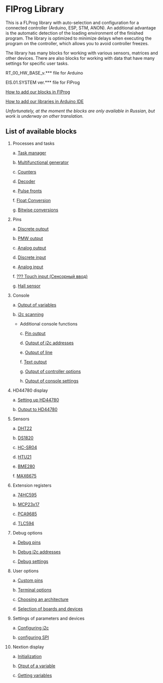 # FlProg Library

This is a FLProg library with auto-selection and configuration for a connected controller (Arduino, ESP, STM, ANON). An additional advantage is the automatic detection of the loading environment of the finished program.
The library is optimized to minimize delays when executing the program on the controller, which allows you to avoid controller freezes.

The library has many blocks for working with various sensors, matrices and other devices. There are also blocks for working with data that have many settings for specific user tasks.

RT_00_HW_BASE_v.*** file for Arduino

EIS.01.SYSTEM ver.*** file for FlProg

[How to add our blocks in FlProg](https://github.com/Kirill-EIS/FlProg-Universal-Library/wiki/How-to-add-our-library-in-FlProg)

[How to add our libraries in Arduino IDE](https://github.com/Kirill-EIS/FlProg-Universal-Library/wiki/How-to-add-our-libraries-in-Arduino-IDE)

_Unfortunately, at the moment the blocks are only available in Russian, but work is underway on other translation._

## List of available blocks

1. Processes and tasks

    a. [Task manager](https://github.com/Kirill-EIS/FlProg-Universal-Library/wiki/Task-manager)

    b. [Multifunctional generator](https://github.com/Kirill-EIS/FlProg-Universal-Library/wiki/Multifunctional-generator)
    
    c. [Counters](https://github.com/Kirill-EIS/FlProg-Universal-Library/wiki/Counters)

    d. [Decoder](https://github.com/Kirill-EIS/FlProg-Universal-Library/wiki/Decoder)

    e. [Pulse fronts](https://github.com/Kirill-EIS/FlProg-Universal-Library/wiki/Pulse-fronts)

    f. [Float Conversion](https://github.com/Kirill-EIS/FlProg-Universal-Library/wiki/Float-Conversion)

    g. [Bitwise conversions](https://github.com/Kirill-EIS/FlProg-Universal-Library/wiki/Bitwise-conversions)

2. Pins

    a. [Discrete output](https://github.com/Kirill-EIS/FlProg-Universal-Library/wiki/Discrete-output)

    b. [PMW output](https://github.com/Kirill-EIS/FlProg-Universal-Library/wiki/PMW-output)

    c. [Analog output](https://github.com/Kirill-EIS/FlProg-Universal-Library/wiki/Analog-output)

    d. [Discrete input](https://github.com/Kirill-EIS/FlProg-Universal-Library/wiki/Discrete-input)

    e. [Analog input](https://github.com/Kirill-EIS/FlProg-Universal-Library/wiki/Analog-input)

    f. [??? Touch input (Сенсорный ввод)](https://github.com/Kirill-EIS/FlProg-Universal-Library/wiki/Touch-input)

    g. [Hall sensor](https://github.com/Kirill-EIS/FlProg-Universal-Library/wiki/Hall-sensor)
    
3. Console

    a. [Output of variables](https://github.com/Kirill-EIS/FlProg-Universal-Library/wiki/Output-of-variables)
    
    b. [i2c scanning](https://github.com/Kirill-EIS/FlProg-Universal-Library/wiki/i2c-scanning)
    
   + Additional console functions
    
        c. [Pin output](https://github.com/Kirill-EIS/FlProg-Universal-Library/wiki/Pin-output)
        
        d. [Output of i2c addresses](https://github.com/Kirill-EIS/FlProg-Universal-Library/wiki/Output-of-i2c-addresses)
        
        e. [Output of line](https://github.com/Kirill-EIS/FlProg-Universal-Library/wiki/Output-of-line)
        
        f. [Text output](https://github.com/Kirill-EIS/FlProg-Universal-Library/wiki/Text-output)
        
        g. [Output of controller options](https://github.com/Kirill-EIS/FlProg-Universal-Library/wiki/Output-of-controller-options)
        
        h. [Output of console settings](https://github.com/Kirill-EIS/FlProg-Universal-Library/wiki/Output-of-console-settings)

4. HD44780 display

    a. [Setting up HD44780](https://github.com/Kirill-EIS/FlProg-Universal-Library/wiki/Setting-up-HD44780)
    
    b. [Output to HD44780](https://github.com/Kirill-EIS/FlProg-Universal-Library/wiki/Output-to-HD44780)
    
5. Sensors

    a. [DHT22](https://github.com/Kirill-EIS/FlProg-Universal-Library/wiki/DHT22)
    
    b. [DS1820](https://github.com/Kirill-EIS/FlProg-Universal-Library/wiki/DS1820)
    
    c. [HC-SR04](https://github.com/Kirill-EIS/FlProg-Universal-Library/wiki/HC-SR04)
    
    d. [HTU21](https://github.com/Kirill-EIS/FlProg-Universal-Library/wiki/HTU21)
    
    e. [BME280](https://github.com/Kirill-EIS/FlProg-Universal-Library/wiki/BME280)
    
    f. [MAX6675](https://github.com/Kirill-EIS/FlProg-Universal-Library/wiki/MAX6675)
    
6. Extension registers

    a. [74HC595](https://github.com/Kirill-EIS/FlProg-Universal-Library/wiki/74HC595)
    
    b. [MCP23x17](https://github.com/Kirill-EIS/FlProg-Universal-Library/wiki/MCP23x17)
    
    c. [PCA9685](https://github.com/Kirill-EIS/FlProg-Universal-Library/wiki/IN-DEVELOPMENT)
    
    d. [TLC594](https://github.com/Kirill-EIS/FlProg-Universal-Library/wiki/IN-DEVELOPMENT)
    
7. Debug options

    a. [Debug pins](https://github.com/Kirill-EIS/FlProg-Universal-Library/wiki/Debug-pins)
    
    b. [Debug i2c addresses](https://github.com/Kirill-EIS/FlProg-Universal-Library/wiki/Debug-i2c-addresses)
    
    c. [Debug settings](https://github.com/Kirill-EIS/FlProg-Universal-Library/wiki/Debug-settings)
    
8. User options

    a. [Custom pins](https://github.com/Kirill-EIS/FlProg-Universal-Library/wiki/Custom-pins)
    
    b. [Terminal options](#Terminal-options)
    
    c. [Choosing an architecture](#Choosing-an-architecture)
    
    d. [Selection of boards and devices](#Selection-of-boards-and-devices)
    
9. Settings of parameters and devices

    a. [Configuring i2c](https://github.com/Kirill-EIS/FlProg-Universal-Library/wiki/Configuring-i2)
    
    b. [configuring SPI](#Configuring-SPI)
    
10. Nextion display

    a. [Initialization](https://github.com/Kirill-EIS/FlProg-Universal-Library/wiki/Initialization-of-the--Nextion-display)
    
    b. [Otput of a variable](#)
    
    c. [Getting variables](#)

